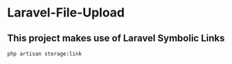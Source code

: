 # Laravel-File-Upload

## This project makes use of Laravel Symbolic Links

``` 
php artisan storage:link
```
